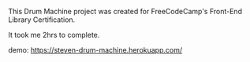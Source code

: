 This Drum Machine project was created for FreeCodeCamp's Front-End Library Certification.

It took me 2hrs to complete.

demo: https://steven-drum-machine.herokuapp.com/